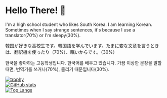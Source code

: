 # Hello There! 👋
I'm a high school student who likes South Korea. I am learning Korean. Sometimes when I say strange sentences, it's because I use a translator(70%) or I'm sleepy(30%).

韓国が好きな高校生です。韓国語を学んでいます。たまに変な文章を言うときは、翻訳機を使ったり（70%）、眠いからです。（30%）

한국을 좋아하는 고등학생입니다. 한국어를 배우고 있습니다. 가끔 이상한 문장을 말할때면, 번역기를 쓰거나(70%), 졸리기 때문입니다(30%).

[![trophy](https://github-profile-trophy.vercel.app/?username=arikyo07&theme=onedark)](https://github.com/arikyo07)<br>
[![GitHub stats](https://github-readme-stats-git-masterrstaa-rickstaa.vercel.app/api?username=arikyo07&count_private=true&role=owner,collaborator)](https://github.com/arikyo07)<br>
[![Top Langs](https://github-readme-stats-git-masterrstaa-rickstaa.vercel.app/api/top-langs/?username=arikyo07&role=owner,collaborator)](https://github.com/arikyo07)
